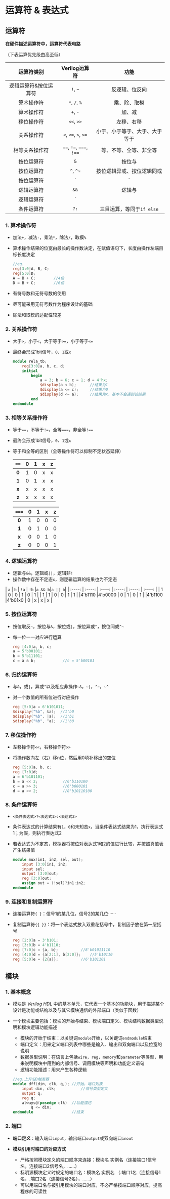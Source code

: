 # 运算符 & 表达式

## 运算符

**在硬件描述运算符中，运算符代表电路**

（下表运算优先级由高至低）

|      运算符类别       |      Verilog运算符       |              功能              |
| :-------------------: | :----------------------: | :----------------------------: |
| 逻辑运算符&按位运算符 |         `!`, `~`         |         反逻辑、位反向         |
|      算术操作符       |      `*`, `/`, `%`       |          乘、除、取模          |
|      算术操作符       |         `+`, `-`         |             加、减             |
|      移位操作符       |        `<<`, `>>`        |           左移、右移           |
|      关系操作符       |   `<`, `<=`, `>`, `>=`   | 小于、小于等于、大于、大于等于 |
|    相等关系操作符     | `==`, `!=`, `===`, `!==` |     等、不等、全等、非全等     |
|      按位运算符       |           `&`            |             按位与             |
|      按位运算符       |        `^`, `^~`         |   按位逻辑异或、按位逻辑同或   |
|      按位运算符       |           `|`            |           按位逻辑或           |
|      逻辑运算符       |           `&&`           |             逻辑与             |
|      逻辑运算符       |           `||`           |             逻辑或             |
|      条件运算符       |           `?:`           |   三目运算，等同于`if else`    |



### 1. 算术操作符

+ 加法`+`，减法`-`，乘法`*`，除法`/`，取模`%`

+ 算术操作结果的位宽由最长的操作数决定，在赋值语句下，长度由操作左端目标长度决定

  ```verilog
  //eg.
  reg[3:0]A, B, C;
  reg[5:0]D;
  A = B + C;		//4位
  D = B + C;		//6位
  ```

+ 有符号数和无符号数的使用
  
+ 尽可能采用无符号数作为程序设计的基础
  
+ 除法和取模的适配性较差



### 2. 关系操作符

+ 大于`>`，小于`<`，大于等于`>=`，小于等于`<=`

+ 最终会形成1bit信号，`0`、`1`或`x`

  ```verilog
  module rela_tb;
      reg[3:0]a, b, c, d;
      initial
          begin
              a = 3; b = 6; c = 1; d = 4'hx;
              $display(a < b);		//结果为1
              $display(a <= c);		//结果为0
              $display(d <= a);		//结果为x，基本不会遇到该结果
          end
  endmodule
  ```



### 3. 相等关系操作符

+ 等于`==`，不等于`!=`，全等`===`，非全等`!==`

+ 最终会形成1bit信号，`0`、`1`或`x`

+ 等于和全等的区别（全等操作符可以抑制不定状态延伸）

  | `==`  |  0   |  1   |  x   |  z   |
  | :---: | :--: | :--: | :--: | :--: |
  | **0** |  1   |  0   |  x   |  x   |
  | **1** |  0   |  1   |  x   |  x   |
  | **x** |  x   |  x   |  x   |  x   |
  | **z** |  x   |  x   |  x   |  x   |

  | `===` |  0   |  1   |  x   |  z   |
  | :---: | :--: | :--: | :--: | :--: |
  | **0** |  1   |  0   |  0   |  0   |
  | **1** |  0   |  1   |  0   |  0   |
  | **x** |  0   |  0   |  1   |  0   |
  | **z** |  0   |  0   |  0   |  1   |



### 4. 逻辑运算符

+ 逻辑与`&&`，逻辑或`||`，逻辑非`!`
+ 操作数中存在不定态`x`，则逻辑运算的结果也为不定态

|  `a`   |  `b`   |  `!a`  |  `!b`  |`a && b`|`a || b`|
| :----: | :----: | :----: | :----: | :----: | :----: |
|   1    |   0    |   0    |   1    |   0    |   1    |
|   1    |   1    |   0    |   0    |   1    |   1    |
|4'b1110 |4'b0000 |   0    |   1    |   0    |   1    |
|4'b1100 |4'b01x0 |   0    |   x    |   x    |   x    |



### 5. 按位运算符

+ 按位取反`~`，按位与`&`，按位或`|`，按位异或`^`，按位同或`^~`

+ 每一位一一对应进行运算

  ```verilog
  reg [4:0]a, b, c;
  a = 5'b00101;
  b = 5'b11101;
  c = a & b;			//c = 5'b00101
  ```



### 6. 归约运算符

+ 与`&`，或`|`，异或`^`以及相应非操作`~&`，`~|`，`^~`，`~^`

+ 对一个数值的所有位进行对应操作

  ```verilog
  reg [5:0]a = 6'b101011;
  $display("%b", &a);  //1'b0
  $display("%b", |a);  //1'b1
  $display("%b", ^a);  //1'b0
  ```



### 7. 移位操作符

+ 左移操作符`<<`，右移操作符`>>`

+ 将操作数向左（右）移n位，然后用0填补移出的空位

  ```verilog
  reg [5:0]a, b, c;
  reg [7:0]d;
  a = 6'b101101;
  b = a << 2;			//6'b110100
  c = a >> 3;			//6'b000101
  d = a << 2;			//8'b10110100
  ```



### 8. 条件运算符

+ `<条件表达式>?<表达式1>:<表达式2>`

+ 条件表达式的计算结果有`1`，`0`和未知态`x`，当条件表达式结果为1，执行表达式1；为假，则执行表达式2

+ 若表达式为不定态，模拟器将按位对表达式1和2的值进行比较，并按照真值表产生结果值

  ```verilog
  module mux(in1, in2, sel, out);
      input [3:0]in1, in2;
      input sel;
      output [3:0]out;
      reg [3:0]out;
      assign out = (!sel)?in1:in2;
  endmodule
  ```



### 9. 连接和复制运算符

+ 连接运算符`{ }`：信号1的某几位，信号2的某几位······

+ 复制运算符`{{ }}`：将一个表达式放入双重花括号中，复制因子放在第一层括号

  ```verilog
  reg [2:0]a = 3'b101;
  reg [3:0]b = 4'b1110;
  reg [7:0]c = {a, b};			//8'b01011110
  reg [4:0]d = {a[2:1], b[2:0]};	//5'b10110
  reg [5:0]e = {2{a}};			//6'b101101
  ```



## 模块

### 1. 基本概念

+ 模块是 $Verilog\ HDL$ 中的基本单元，它代表一个基本的功能块，用于描述某个设计是功能或结构以及与其它模块通信的外部端口（类似于函数）

+ 一个模块主要包括：模块的开始与结束、模块端口定义、模块结构数据类型说明和模块逻辑功能描述

  + 模块的开始于结束：以关键词`module`开始，以关键词`endmodule`结束
  + 端口定义：用来定义端口列表中哪些是输入、输出和双向端口以及位宽的说明
  + 数据类型说明：在语言上包括`wire`，`reg`，`memory`和`parameter`等类型，用来说明模块中用到的内部信号、调用模块等声明和功能定义语句
  + 逻辑功能描述：用来产生各种逻辑

  ```verilog
  //eg.上升沿D触发器
  module dff(din, clk, q,);	//开始，端口列表
      input din, clk;			//信号类型定义
      output q;
      reg q;
      always@(posedge clk)	//功能描述
          q <= din;
  endmodule					//结束
  ```



### 2. 端口

+ **端口定义**：输入端口`input`，输出端口`output`或双向端口`inout`

+ **模块引用时端口的对应方式**
  + 严格按照模块定义的端口顺序来连接：模块名 实例名（连接端口1信号名，连接端口2信号名，……）
  + 标明源模块定义时规定的端口名：模块名 实例名 （.端口1名（连接信号1名，.端口2名（连接信号2名），……）
  + 可以用端口名与被引用模块的端口对应，不必严格按端口顺序对应，提高程序的可读性